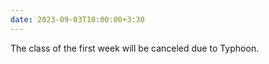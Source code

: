 ```yaml
---
date: 2023-09-03T10:00:00+3:30
---
```

The class of the first week will be canceled due to Typhoon.
